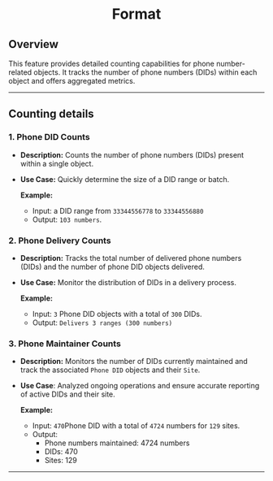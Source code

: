 <h1 align="center">
    Format<br>
</h1>

## Overview

This feature provides detailed counting capabilities for phone number-related objects. It tracks the number of phone numbers (DIDs) within each object and offers aggregated metrics.

---

## Counting details

### 1. **Phone DID Counts**

- **Description:** Counts the number of phone numbers (DIDs) present within a single object.
- **Use Case:** Quickly determine the size of a DID range or batch.

  **Example:**

  - Input: a DID range from `33344556778` to `33344556880`
  - Output: `103 numbers`.

### 2. **Phone Delivery Counts**

- **Description:** Tracks the total number of delivered phone numbers (DIDs) and the number of phone DID objects delivered.
- **Use Case:** Monitor the distribution of DIDs in a delivery process.

  **Example:**

  - Input: `3` Phone DID objects with a total of `300` DIDs.
  - Output: `Delivers 3 ranges (300 numbers)`

### 3. **Phone Maintainer Counts**

- **Description:** Monitors the number of DIDs currently maintained and track the associated `Phone DID` objects and their `Site`.
- **Use Case**: Analyzed ongoing operations and ensure accurate reporting of active DIDs and their site.

  **Example:**

  - Input: `470`Phone DID with a total of `4724` numbers for `129` sites.
  - Output:
    - Phone numbers maintained: 4724 numbers
    - DIDs: 470
    - Sites: 129

---
